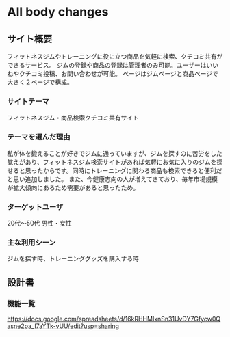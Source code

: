 # All body changes

## サイト概要
フィットネスジムやトレーニングに役に立つ商品を気軽に検索、クチコミ共有ができるサービス。
ジムの登録や商品の登録は管理者のみ可能。ユーザーはいいねやクチコミ投稿、お問い合わせが可能。
ページはジムページと商品ページで大きく２ページで構成。

### サイトテーマ
フィットネスジム・商品検索クチコミ共有サイト

### テーマを選んだ理由
私が体を鍛えることが好きでジムに通っていますが、ジムを探すのに苦労をした覚えがあり、フィットネスジム検索サイトがあれば気軽にお気に入りのジムを探せると思ったからです。同時にトレーニングに関わる商品も検索できると便利だと思い追加しました。
また、今健康志向の人が増えてきており、毎年市場規模が拡大傾向にあるため需要があると思ったため。

### ターゲットユーザ
20代〜50代
男性・女性

### 主な利用シーン
ジムを探す時、トレーニンググッズを購入する時

## 設計書


### 機能一覧
https://docs.google.com/spreadsheets/d/16kRHHMIxnSn31UvDY7Gfycw0Qasne2pa_I7aYTk-vUU/edit?usp=sharing


